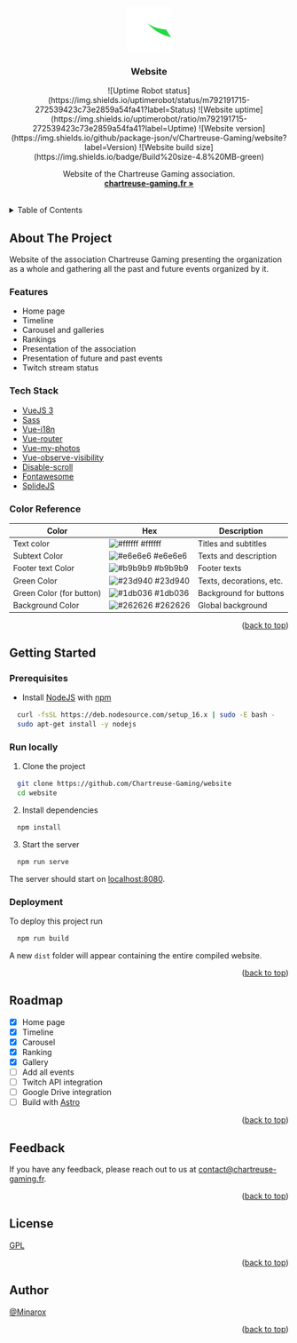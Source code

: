 <div id="top"></div>
<br />

<div align="center">
<a href="https://github.com/Inge-Info/MSPR_API">
    <img src="src/assets/svg/logo.svg" alt="Logo" width="80" height="80">
</a>

<h3 align="center">Website</h3>
![Uptime Robot status](https://img.shields.io/uptimerobot/status/m792191715-272539423c73e2859a54fa41?label=Status)
![Website uptime](https://img.shields.io/uptimerobot/ratio/m792191715-272539423c73e2859a54fa41?label=Uptime)
![Website version](https://img.shields.io/github/package-json/v/Chartreuse-Gaming/website?label=Version)
![Website build size](https://img.shields.io/badge/Build%20size-4.8%20MB-green)

  <p align="center">
    Website of the Chartreuse Gaming association.
    <br />
    <a href="https://chartreuse-gaming.fr/"><strong>chartreuse-gaming.fr »</strong></a>
  </p>
</div>
<br />

<details>
  <summary>Table of Contents</summary>
  <ol>
    <li>
      <a href="#about-the-project">About The Project</a>
      <ul>
        <li><a href="#features">Features</a></li>
        <li><a href="#tech-stack">Tech Stack</a></li>
        <li><a href="#color-reference">Color Reference</a></li>
      </ul>
    </li>
    <li>
      <a href="#getting-started">Getting Started</a>
      <ul>
        <li><a href="#prerequisites">Prerequisites</a></li>
        <li><a href="#run-locally">Run Locally</a></li>
        <li><a href="#deployment">Deployment</a></li>
      </ul>
    </li>
    <li><a href="#roadmap">Roadmap</a></li>
    <li><a href="#feedback">Feedback</a></li>
    <li><a href="#licence">Licence</a></li>
    <li><a href="#author">Author</a></li>
  </ol>
</details>

## About The Project

Website of the association Chartreuse Gaming presenting the organization as a whole and gathering all the past and
future events organized by it.

### Features

- Home page
- Timeline
- Carousel and galleries
- Rankings
- Presentation of the association
- Presentation of future and past events
- Twitch stream status

### Tech Stack

- [VueJS 3](https://vuejs.org/)
- [Sass](https://sass-lang.com/)
- [Vue-i18n](https://vue-i18n.intlify.dev/)
- [Vue-router](https://router.vuejs.org/)
- [Vue-my-photos](https://github.com/am283721/vue-my-photos)
- [Vue-observe-visibility](https://github.com/Akryum/vue-observe-visibility)
- [Disable-scroll](https://github.com/gilbarbara/disable-scroll#readme)
- [Fontawesome](https://fontawesome.com/)
- [SplideJS](https://splidejs.com/)

### Color Reference

| Color                    | Hex                                                              | Description              |
|--------------------------|------------------------------------------------------------------|--------------------------|
| Text color               | ![#ffffff](https://via.placeholder.com/10/ffffff?text=+) #ffffff | Titles and subtitles     |
| Subtext Color            | ![#e6e6e6](https://via.placeholder.com/10/e6e6e6?text=+) #e6e6e6 | Texts and description    |
| Footer text Color        | ![#b9b9b9](https://via.placeholder.com/10/b9b9b9?text=+) #b9b9b9 | Footer texts             |
| Green Color              | ![#23d940](https://via.placeholder.com/10/23d940?text=+) #23d940 | Texts, decorations, etc. |
| Green Color (for button) | ![#1db036](https://via.placeholder.com/10/1db036?text=+) #1db036 | Background for buttons   |
| Background Color         | ![#262626](https://via.placeholder.com/10/262626?text=+) #262626 | Global background        |

<p align="right">(<a href="#top">back to top</a>)</p>

## Getting Started

### Prerequisites

- Install [NodeJS](https://nodejs.org/) with [npm](https://www.npmjs.com/)

```bash
  curl -fsSL https://deb.nodesource.com/setup_16.x | sudo -E bash -
  sudo apt-get install -y nodejs
```

### Run locally

1. Clone the project

```bash
  git clone https://github.com/Chartreuse-Gaming/website
  cd website
```

2. Install dependencies

```bash
  npm install
```

3. Start the server

```bash
  npm run serve
```

The server should start on [localhost:8080](http://localhost:8080/).

### Deployment

To deploy this project run

```bash
  npm run build
```

A new `dist` folder will appear containing the entire compiled website.

<p align="right">(<a href="#top">back to top</a>)</p>

## Roadmap

- [x] Home page
- [x] Timeline
- [x] Carousel
- [x] Ranking
- [x] Gallery
- [ ] Add all events
- [ ] Twitch API integration
- [ ] Google Drive integration
- [ ] Build with [Astro](https://astro.build/)

<p align="right">(<a href="#top">back to top</a>)</p>

## Feedback

If you have any feedback, please reach out to us at [contact@chartreuse-gaming.fr](mailto:contact@chartreuse-gaming.fr).

<p align="right">(<a href="#top">back to top</a>)</p>

## License

[GPL](https://choosealicense.com/licenses/gpl-3.0/)

<p align="right">(<a href="#top">back to top</a>)</p>

## Author

[@Minarox](https://www.github.com/Minarox)

<p align="right">(<a href="#top">back to top</a>)</p>
